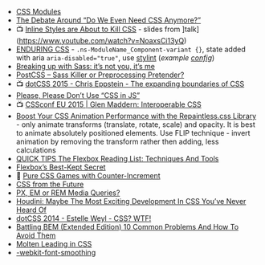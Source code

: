 - [CSS Modules](http://glenmaddern.com/articles/css-modules)
- [The Debate Around “Do We Even Need CSS Anymore?”](https://css-tricks.com/the-debate-around-do-we-even-need-css-anymore/)
- :tv: [Inline Styles are About to Kill CSS](https://docs.google.com/presentation/d/1pL8e2OC8iDUWCvGkixYB18bRXjiVRmSgwiWoxiQN3vQ/edit#slide=id.p) - slides from ]talk](https://www.youtube.com/watch?v=NoaxsCi13yQ)
- [ENDURING CSS](http://ecss.io/slides1/?utm_content=buffer0cda9&utm_medium=social&utm_source=twitter.com&utm_campaign=buffer#/) - `.ns-ModuleName_Component-variant {}`, state added with aria `aria-disabled="true"`, use [stylint](http://stylelint.io/) (*example [config](http://ecss.io/slides1/?utm_content=buffer0cda9&utm_medium=social&utm_source=twitter.com&utm_campaign=buffer#/28/5)*)
- [Breaking up with Sass: it’s not you, it’s me](https://benfrain.com/breaking-up-with-sass-postcss/)
- [PostCSS – Sass Killer or Preprocessing Pretender?](http://ashleynolan.co.uk/blog/postcss-a-review)
- :tv: [dotCSS 2015 - Chris Eppstein - The expanding boundaries of CSS](https://youtu.be/a3yhR14a83U)
- [Please, Please Don’t Use “CSS in JS”](https://medium.com/@ajsharp/please-please-don-t-use-css-in-js-ffeae26f20f#.9utmiia00)
- :tv: [CSSconf EU 2015 | Glen Maddern: Interoperable CSS](https://youtu.be/aIyhhHTmsXE)
- [Boost Your CSS Animation Performance with the Repaintless.css Library](http://blog.lunarlogic.io/2016/boost-your-css-animation-performance-with-repaintless-css/) - only animate transforms (translate, rotate, scale) and opacity. It is best to animate absolutely positioned elements. Use FLIP technique - invert animation by removing the transform rather then adding, less calculations
- [QUICK TIPS The Flexbox Reading List: Techniques And Tools](https://www.smashingmagazine.com/2016/02/the-flexbox-reading-list)
- [Flexbox’s Best-Kept Secret](https://medium.com/@samserif/flexbox-s-best-kept-secret-bd3d892826b6#.wmgpn5xpa)
- :notebook: [Pure CSS Games with Counter-Increment](http://una.im/css-games/)
- [CSS from the Future](http://zeke.sikelianos.com/css-from-the-future/)
- [PX, EM or REM Media Queries?](http://zellwk.com/blog/media-query-units/)
- [Houdini: Maybe The Most Exciting Development In CSS You’ve Never Heard Of](https://www.smashingmagazine.com/2016/03/houdini-maybe-the-most-exciting-development-in-css-youve-never-heard-of/)
- [dotCSS 2014 - Estelle Weyl - CSS? WTF!](https://youtu.be/IvhIupbJrKc)
- [Battling BEM (Extended Edition) 10 Common Problems And How To Avoid Them](https://www.smashingmagazine.com/2016/06/battling-bem-extended-edition-common-problems-and-how-to-avoid-them/)
- [Molten Leading in CSS](https://css-tricks.com/molten-leading-css/)
- [-webkit-font-smoothing](http://maxvoltar.com/archive/-webkit-font-smoothing)
